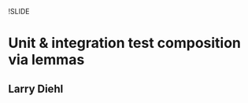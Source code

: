 !SLIDE

Unit & integration test composition via lemmas
==============================================
Larry Diehl
-----------

<div style="display: none;">

A shared general semantics between informal & formal software
verification.

Noticed similarity while working on the verification of an Agda-based
web framework.

Hearing unit & integration tests within the context of dependent typing
may seem strange... we would expect to hear terms closer to lemmas &
proofs. Although all dependently typed examples shown here will indeed
be equivalent to proofs, we will show a way of developing dependently
typed software that feels familiar to users of less formal languages,
but has extra benefits.

Ruby used for examples of more mainstream software development, and
Agda used for the dependently typed examples.

!SLIDE
# Motivations #

<div style="display: none;">

A lot more informal software engineers than dependently typed
programmers.

Hopefully as a result experienced programmers will have an easier time
transitioning to DTP. Conversely, established software development
techniques might help illuminate similar techniques within the young
field of dependently typed software development.
... help both fields understand each other.

!SLIDE
# Algebraic datatypes & records #

    data Method : Set where
      GET PUT POST DELETE : Method

    record Request : Set where
      constructor req
      field
        meth : Method
    open Request public

    req-post   = req POST
    req-delete = req DELETE

    data Status : Set where
      OK Created InternalError : Status

<div style="display: none;">

Small & incomplete data type core to be used for code examples of a
toy version of the web application problem domain.

!SLIDE
# Constants & classes #

    METHODS  = [:get, :put, :post, :delete]

    Request  = Struct.new(:meth)

    def req(m) Request.new(m) end
    def meth(r) r.meth end

    def req_post
      @req_post ||= req(:post)
    end
    def req_delete
      @req_delete ||= req(:delete)
    end

    STATUSES = [:ok, :created, :internal_error]

!SLIDES
# Equality assertion (passing) #

    class Tests < Test::Unit::TestCase
      def test_meth
        assert_equal meth(req_post), :post
      end
    end

<div style="display: none;"> 

flipped assert_equal argument order to make it look more similar

!SLIDE
# Propositional equality #

    data _≡_ {a : Set} (x : a) : a → Set where
      refl : x ≡ x

!SLIDE
# Propositional equality (well-typed) #

    test-meth : meth req-post ≡ POST
    test-meth = refl

!SLIDE
# Equality assertion (failing) #

    class Tests < Test::Unit::TestCase
      def test_meth
        assert_equal meth(req_post), :get
      end
    end

    # 1) Failure:
    # test_meth(Tests)
    # <:get> expected but was <:post>.

!SLIDE
# Propositional equality (ill-typed) #

    test-meth : meth req-post ≡ GET
    test-meth = refl

    -- POST != GET of type Method
    -- when checking that the expression refl
    --   has type POST ≡ GET

!SLIDE
# `created?` (diverging) & `resolve` (complete) #

    def created?(_) raise end

    def resolve(r)
      if created?(r)
        :created
      else
        :internal_error
      end
    end

!SLIDE
# `created?` (postulated) & `resolve` (complete) #

    postulate created? : Request → Bool

    resolve : Request → Status
    resolve r with created? r
    ... | true  = Created
    ... | false = InternalError

!SLIDE
# Stub #

    class Tests < Test::Unit::TestCase
      def test_created_resolve
        stubs(:created?).
          with(req_post).returns(true)
        assert_equal resolve(req_post),
                     :created
      end

      def test_internal_error_resolve
        stubs(:created?).
          with(req_delete).returns(false)
        assert_equal resolve(req_delete),
                     :internal_error
      end
    end

!SLIDE
# Hypothetical propositional equality #

    test-created-resolve :
      created? req-post ≡ true →
      resolve req-post ≡ Created
    test-created-resolve p rewrite p =
      refl

    test-internal-error-resolve :
      created? req-delete ≡ false →
      resolve req-delete ≡ InternalError
    test-internal-error-resolve p rewrite p =
      refl

!SLIDE
# Universal quantification (with hypothesis) #

    test-created-resolve : ∀ {r} →
      created? r ≡ true →
      resolve  r ≡ Created
    test-created-resolve p rewrite p =
      refl

    test-internal-error-resolve : ∀ {r} →
      created? r ≡ false →
      resolve  r ≡ InternalError
    test-internal-error-resolve p rewrite p =
      refl

!SLIDE
# Mock (with stub) #

    class Tests < Test::Unit::TestCase
      def test_created_resolve
        r = mock
        stubs(:created?).with(r).returns(true)
        assert_equal resolve(r), :created
      end

      def test_internal_error_resolve
        r = mock
        stubs(:created?).with(r).returns(false)
        assert_equal resolve(r), :internal_error
      end
    end

!SLIDE
# `created?` (complete) #

    class Request
      def created?
        meth == :post
      end
    end

---------------------------------------

    created? : Request → Bool
    created? r with meth r
    ... | POST = true
    ... | _    = false

<div style="display: none;">

No need to change tests/proofs (refactoring)

Mock differs in the complete scenario in that it still requires a
stub, & similarly universal quantification still requires a hypothesis

!SLIDE
# Universal quantification (no hypothesis) #

    test-created-resolve : ∀ {r} →
      resolve r ≡ Created
    test-created-resolve = refl

    -- resolve .r | (created? .r | meth .r) !=
    --   Created of type Status
    -- when checking that the expression refl
    --   has type (resolve .r | (created? .r |
    --   meth .r)) ≡ Created

<div style="display: none;">

Universal quantification in affect causes all functions that use it to
behave as if they were postulated/diverging

!SLIDE
# Mock (no stub) #

    class Tests < Test::Unit::TestCase
      def test_created_resolve
        r = mock
        assert_equal resolve(r), :created
      end
    end

    #     1) Failure:
    # test_created_resolve(Tests)
    #     [in `meth'
    #      in `created?'
    #      in `resolve'
    #      in `test_created_resolve']:
    # unexpected invocation:
    #   #<Mock:0x1011a0340>.meth()

<div style="display: none;">

Mocked methods simply do not have methods defined

To see how mock / universal quantification differs we must look at
what happens when created? is completed

!SLIDE
# Proof composition #

    test-POST-created : ∀ {r} →
      meth r ≡ POST →
      created? r ≡ true
    test-POST-created p rewrite p = refl

    test-POST-resolve : ∀ {r} →
      meth r ≡ POST →
      resolve r ≡ Created
    test-POST-resolve p =
      test-created-resolve (test-POST-created p)

!SLIDE
# Test composition #

    class Tests < Test::Unit::TestCase
      def test_created_resolve
        r = mock
        stubs(:created?).with(r).returns(true)
        assert_equal resolve(r), :created
      end
    end

---------------------------------------

    class Tests < Test::Unit::TestCase
      def test_created_resolve(r=mock)
        stubs(:created?).with(r).returns(true)
        assert_equal resolve(r), :created
        r
      end
    end

!SLIDE
# Test composition #

    class Tests < Test::Unit::TestCase
      def test_post_created(r=mock)
        stubs(:meth).with(r).returns(:post)
        assert_equal created?(r), true
        r
      end

      def test_post_resolve(r=mock)
        test_created_resolve(test_post_created(r))
        assert_equal resolve(r), :created
        r
      end
    end

!SLIDE bullets
# Last remarks #

* Stronger must-diverge stub
* lazy vs strict

<div style="display: none;">

More similarities than shown. For example, if diverging functions are
defined but never used than of course they will not cause failures.

Further, informal version fails on method invocation while formal
version fails on unsolvable case analysis.

Rewrites may be performed more than once, just as stubs with multiple
values may be defined.

Composition becomes powerful with things like the Middleware type.

!SLIDE
# Questions? #
